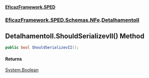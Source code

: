 #### [EficazFramework.SPED](EficazFrameworkSPED.md 'EficazFramework SPED')
### [EficazFramework.SPED.Schemas.NFe](EficazFramework.SPED.Schemas.NFe.md 'EficazFramework.SPED.Schemas.NFe').[DetalhamentoII](EficazFramework.SPED.Schemas.NFe/DetalhamentoII.md 'EficazFramework.SPED.Schemas.NFe.DetalhamentoII')

## DetalhamentoII.ShouldSerializevII() Method

```csharp
public bool ShouldSerializevII();
```

#### Returns
[System.Boolean](https://docs.microsoft.com/en-us/dotnet/api/System.Boolean 'System.Boolean')